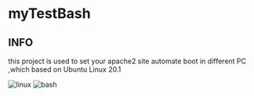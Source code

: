 # myTestBash
## INFO

this project is used to set your apache2 site automate boot in different PC ,which based on Ubuntu Linux 20.1

![linux](https://img.shields.io/badge/Linux-v1.0-blue.svg) ![bash](https://img.shields.io/badge/Bash-v1.0-blue.svg)
